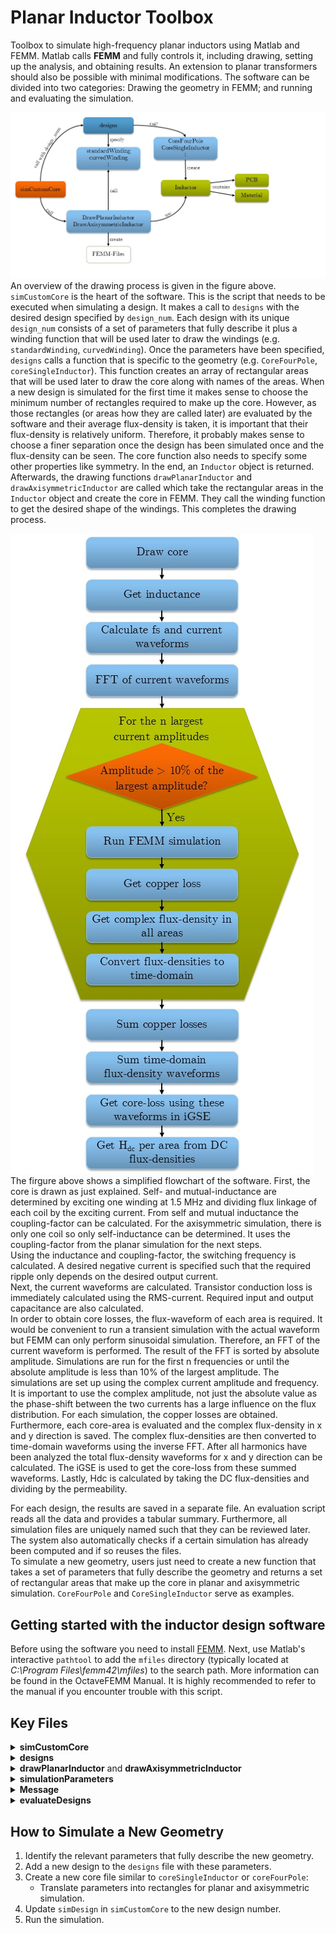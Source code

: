 # Planar Inductor Toolbox
Toolbox to simulate high-frequency planar inductors using Matlab and FEMM. Matlab calls **FEMM** and fully controls it, including drawing, setting up the analysis, and obtaining results. An extension to planar transformers should also be possible with minimal modifications. The software can be divided into two categories: Drawing the geometry in FEMM; and running and evaluating the simulation.

![Overview of the different parts of the simulation software responsible for the drawing phase.](figures/Simulation_Script_Draw.jpg)
An overview of the drawing process is given in the figure above. `simCustomCore` is the heart of the software. This is the script that needs to be executed when simulating a design. It makes a call to `designs` with the desired design specified by `design_num`. Each design with its unique `design_num` consists of a set of parameters that fully describe it plus a winding function that will be used later to draw the windings (e.g. `standardWinding`, `curvedWinding`). Once the parameters have been specified, `designs` calls a function that is specific to the geometry (e.g. `CoreFourPole`, `coreSingleInductor`). This function creates an array of rectangular areas that will be used later to draw the core along with names of the areas. 
When a new design is simulated for the first time it makes sense to choose the minimum number of rectangles required to make up the core. However, as those rectangles (or areas how they are called later) are evaluated by the software and their average flux-density is taken, it is important that their flux-density is relatively uniform. Therefore, it probably makes sense to choose a finer separation once the design has been simulated once and the flux-density can be seen. 
The core function also needs to specify some other properties like symmetry. In the end, an `Inductor` object is returned. Afterwards, the drawing functions `drawPlanarInductor` and `drawAxisymmetricInductor` are called which take the rectangular areas in the `Inductor` object and create the core in FEMM. They call the winding function to get the desired shape of the windings. This completes the drawing process.  


![Flowchart of the simulation script. The process is run twice, once for the planar simulation and once for the axisymmetric simulation.](figures/Simulation_Script_Evaluate.jpg)
The firgure above shows a simplified flowchart of the software. First, the core is drawn as just explained. Self- and mutual-inductance are determined by exciting one winding at 1.5 MHz and dividing flux linkage of each coil by the exciting current. From self and mutual inductance the coupling-factor can be calculated.
For the axisymmetric simulation, there is only one coil so only self-inductance can be determined. It uses the coupling-factor from the planar simulation for the next steps.  
Using the inductance and coupling-factor, the switching frequency is calculated. A desired negative current is specified such that the required ripple only depends on the desired output current.  
Next, the current waveforms are calculated. Transistor conduction loss is immediately calculated using the RMS-current. Required input and output capacitance are also calculated.  
In order to obtain core losses, the flux-waveform of each area is required. It would be convenient to run a transient simulation with the actual waveform but FEMM can only perform sinusoidal simulation. Therefore, an FFT of the current waveform is performed. The result of the FFT is sorted by absolute amplitude. Simulations are run for the first n frequencies or until the absolute amplitude is less than 10% of the largest amplitude. The simulations are set up using the complex current amplitude and frequency. It is important to use the complex amplitude, not just the absolute value as the phase-shift between the two currents has a large influence on the flux distribution. For each simulation, the copper losses are obtained. Furthermore, each core-area is evaluated and the complex flux-density in x and y direction is saved. The complex flux-densities are then converted to time-domain waveforms using the inverse FFT. After all harmonics have been analyzed the total flux-density waveforms for x and y direction can be calculated. The iGSE is used to get the core-loss from these summed waveforms. Lastly, Hdc is calculated by taking the DC flux-densities and dividing by the permeability.  

For each design, the results are saved in a separate file. An evaluation script reads all the data and provides a tabular summary. Furthermore, all simulation files are uniquely named such that they can be reviewed later. The system also automatically checks if a certain simulation has already been computed and if so reuses the files.  
To simulate a new geometry, users just need to create a new function that takes a set of parameters that fully describe the geometry and returns a set of rectangular areas that make up the core in planar and axisymmetric simulation. `CoreFourPole` and `CoreSingleInductor` serve as examples.


## Getting started with the inductor design software
Before using the software you need to install [FEMM](https://www.femm.info/wiki/HomePage). Next, use Matlab's interactive `pathtool` to add the `mfiles` directory (typically located at *C:\Program Files\femm42\mfiles*) to the search path. More information can be found in the OctaveFEMM Manual. It is highly recommended to refer to the manual if you encounter trouble with this script.

## Key Files

<details>
<summary><strong>simCustomCore</strong></summary>
<p>Run this script to simulate a design.</p>
</details>

<details>
<summary><strong>designs</strong></summary>
<p>
All designs are specified here. A design is a fully parametrized core of a certain geometry. Each design, with its unique design number, consists of:
<ul>
<li>A set of parameters that fully describe it</li>
<li>A winding function that will be used later to draw the windings</li>
</ul>

Implemented winding functions:
<ul>
`standardWinding`
`standardWindingEdge`
`curvedWinding`
</ul>

Once parameters are specified, `designs` calls a geometry-specific function that:
<ul>
<li>Creates an array of rectangular areas for core drawing</li>
<li>Names the areas</li>
<li>Specifies properties like symmetry</li>
</ul>

Implemented core functions:
<ul>
`coreSingleInductor`
`coreFourPole`
</ul>

An <strong>Inductor</strong> object is returned.
</p>
</details>

<details>
<summary><strong>drawPlanarInductor</strong> and <strong>drawAxisymmetricInductor</strong></summary>
<p>These functions take an Inductor object and use it to create the design in FEMM.</p>
</details>

<details>
<summary><strong>simulationParameters</strong></summary>
<p>This file controls the behavior of `simCustomCore` and the FEMM solver, specifying parameters such as operating point and desired ripple.</p>
</details>

<details>
<summary><strong>Message</strong></summary>
<p>
To not only print to the console but also store output in a logfile, `simCustomCore` creates a `Message` object that prints to the console and saves to the logfile simultaneously.
</p>
</details>

<details>
<summary><strong>evaluateDesigns</strong></summary>
<p>
After simulating a few designs using `simCustomCore`, use this script to compare them.
</p>
</details>

## How to Simulate a New Geometry

1. Identify the relevant parameters that fully describe the new geometry.
2. Add a new design to the `designs` file with these parameters.
3. Create a new core file similar to `coreSingleInductor` or `coreFourPole`:
   - Translate parameters into rectangles for planar and axisymmetric simulation.
4. Update `simDesign` in `simCustomCore` to the new design number.
5. Run the simulation.